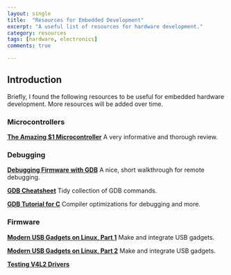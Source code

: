 ```yaml
---
layout: single
title:  "Resources for Embedded Development"
excerpt: "A useful list of resources for hardware development."
category: resources
tags: [hardware, electronics]
comments: true

---
```


## Introduction

Briefly, I found the following resources to be useful for embedded hardware development. More resources will be added over time.

### Microcontrollers

**[The Amazing $1 Microcontroller](https://jaycarlson.net/microcontrollers/)** A very informative and thorough review.

### Debugging

**[Debugging Firmware with GDB](https://interrupt.memfault.com/blog/gdb-for-firmware-1)** A nice, short walkthrough for remote debugging.

**[GDB Cheatsheet](https://darkdust.net/files/GDB%20Cheat%20Sheet.pdf)** Tidy collection of GDB commands.

**[GDB Tutorial for C](https://www.techbeamers.com/how-to-use-gdb-top-debugging-tips/)** Compiler optimizations for debugging and more.

### Firmware

**[Modern USB Gadgets on Linux, Part 1](https://www.collabora.com/news-and-blog/blog/2019/02/18/modern-usb-gadget-on-linux-and-how-to-integrate-it-with-systemd-(part-1)/)** Make and integrate USB gadgets.

**[Modern USB Gadgets on Linux, Part 2](https://www.collabora.com/news-and-blog/blog/2019/03/27/modern-usb-gadget-on-linux-and-how-to-integrate-it-with-systemd-part-2/)** Make and integrate USB gadgets.

**[Testing V4L2 Drivers](https://www.collabora.com/news-and-blog/blog/2019/05/23/testing-video4linux2-drivers-like-a-boss/)**
